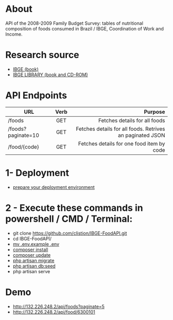 # About
API of the 2008-2009 Family Budget Survey: tables of nutritional composition of foods consumed in Brazil / IBGE, Coordination of Work and Income.

# Research source
- [IBGE (book) ](https://biblioteca.ibge.gov.br/visualizacao/livros/liv50002.pdf)
- [IBGE LIBRARY (book and CD-ROM)](https://biblioteca.ibge.gov.br/index.php/biblioteca-catalogo?view=detalhes&id=250002)

# API Endpoints
 |  URL  |	Verb| Purpose|
 |----------|:-------------:|------:|
 | /foods |	GET | Fetches details for all foods
 | /foods?paginate=10 |	GET | Fetches details for all foods. Retrives an paginated JSON
 | /food/{code}| GET | Fetches details for one food item by code
 
 
# 1- Deployment
 - [prepare your deployment environment ](https://laravel.com/docs/9.x/deployment)

# 2 - Execute these commands in powershell / CMD / Terminal:
 - git clone https://github.com/clistion/IBGE-FoodAPI.git
 - cd IBGE-FoodAPI/
 - [mv .env.example .env](https://laravel.com/docs/9.x/configuration#environment-configuration)
 - [composer install](https://getcomposer.org/download/)
 - [composer update](https://getcomposer.org/download/)
 - [php artisan migrate](https://laravel.com/docs/9.x/migrations#roll-back-migrate-using-a-single-command)
 - [php artisan db:seed](https://laravel.com/docs/9.x/seeding#main-content)
 - php artisan serve

# Demo
 - http://132.226.248.2/api/foods?paginate=5
 - http://132.226.248.2/api/food/6300101

